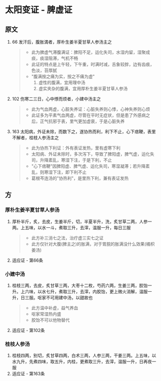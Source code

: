 # 太阳变证 - 脾虚证
## 原文
1. 66 发汗后，腹胀満者，厚朴生姜半夏甘草人参汤主之
    > * 此为脾虚气滞腹满证：脾阳不足，运化失司，水湿内留，湿聚成痰，痰湿阻滞，气机不畅
    > * 此证的特点是上午轻，下午重，时满时减，舌象较胖，边有齿痕，色淡，苔厚腻
    > * "腹满按之痛为实，按之不痛为虚"
    >   1. 虚性的腹满，宜用理中汤
    >   2. 虚实夹杂的腹满，宜用厚朴生姜半夏甘草人参汤
2. 102 伤寒二三日，心中悸而烦者，小建中汤主之
    > * 此为气血两虚，心脏失养证：心脏失养则心悸，心神失养则心烦
    > * 此证多为平素气血两虚，尽管在平时无症状，但是患了外感病之后，正气抗邪于表，里气更加虚衰，于是心脏失养
3. 163 太阳病，外证未除，而数下之，遂协热而利，利下不止，心下痞鞕，表里不解者，桂枝人参汤主之
    > * 此为协热下利证：外有表证发热，里有虚寒下利
    > * 太阳病、外证未除时，多次泻下，导致了脾阳虚，脾气虚，运化失司，升降紊乱，寒湿下注，于是下利，不止
    > * "心下痞鞕"因脾阳虚、脾气虚、运化失司，寒湿凝滞；若升降紊乱，则寒湿下注，即下利不止
    > * 葛根芩连汤的"协热利"，是里热下利，兼有表证发热

## 方
### 厚朴生姜半夏甘草人参汤
1. 厚朴半斤，炙，去皮，生姜半斤，切，半夏半升，洗，炙甘草二两，人参一两。上五味，以水一斗，煮取三升，去滓，温服一升，每日三服
    > * 此方补三消七之法，治疗虚三实七之证
    > * 此方仅针对大腹(脾主之)的胀满，对于胃脘的胀满没什么效果(橘枳姜汤)
2. 适应证 - 第66条

### 小建中汤
1. 桂枝三两，去皮，炙甘草三两，大枣十二枚，芍药六两，生姜三两，胶饴一升。上六味，以水七升，煮取三升，去滓，内胶饴，更上微火消解，温服一升，日三服。呕家不可用建中汤，以甜故也
    > * 此方温中补虚，益气养血
    > * 呕家常湿热内盛
    > * 胶饴不可以他物替代
2. 适应证 - 第102条

### 桂枝人参汤
1. 桂枝四两，别切，炙甘草四两，白术三两，人参三两，干姜三两。上五味，以水九升，先煮四味，取五升，内桂，更煮取三升，去滓，温服一升，日再夜一服
2. 适应证 - 第163条
